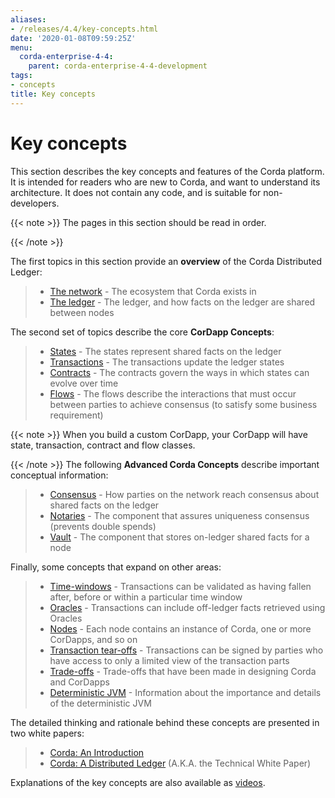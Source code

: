 ```yaml
---
aliases:
- /releases/4.4/key-concepts.html
date: '2020-01-08T09:59:25Z'
menu:
  corda-enterprise-4-4:
    parent: corda-enterprise-4-4-development
tags:
- concepts
title: Key concepts
---
```




# Key concepts

This section describes the key concepts and features of the Corda platform. It is intended for readers who are new to
Corda, and want to understand its architecture. It does not contain any code, and is suitable for non-developers.

{{< note >}}
The pages in this section should be read in order.

{{< /note >}}


The first topics in this section provide an **overview** of the Corda Distributed Ledger:

> 
> 
> * [The network](key-concepts-ecosystem.md) - The ecosystem that Corda exists in
> * [The ledger](key-concepts-ledger.md) - The ledger, and how facts on the ledger are shared between nodes


The second set of topics describe the core **CorDapp Concepts**:

> 
> 
> * [States](key-concepts-states.md) - The states represent shared facts on the ledger
> * [Transactions](key-concepts-transactions.md) - The transactions update the ledger states
> * [Contracts](key-concepts-contracts.md) - The contracts govern the ways in which states can evolve over time
> * [Flows](key-concepts-flows.md) - The flows describe the interactions that must occur between parties to achieve consensus (to satisfy some business requirement)


{{< note >}}
When you build a custom CorDapp, your CorDapp will have state, transaction, contract and flow classes.

{{< /note >}}
The following **Advanced Corda Concepts** describe important conceptual information:

> 
> 
> * [Consensus](key-concepts-consensus.md) - How parties on the network reach consensus about shared facts on the ledger
> * [Notaries](key-concepts-notaries.md) - The component that assures uniqueness consensus (prevents double spends)
> * [Vault](key-concepts-vault.md) - The component that stores on-ledger shared facts for a node


Finally, some concepts that expand on other areas:

> 
> 
> * [Time-windows](key-concepts-time-windows.md) - Transactions can be validated as having fallen after, before or within a particular time window
> * [Oracles](key-concepts-oracles.md) - Transactions can include off-ledger facts retrieved using Oracles
> * [Nodes](key-concepts-node.md) - Each node contains an instance of Corda, one or more CorDapps, and so on
> * [Transaction tear-offs](key-concepts-tearoffs.md) - Transactions can be signed by parties who have access to only a limited view of the transaction parts
> * [Trade-offs](key-concepts-tradeoffs.md) - Trade-offs that have been made in designing Corda and CorDapps
> * [Deterministic JVM](key-concepts-djvm.md) - Information about the importance and details of the deterministic JVM


The detailed thinking and rationale behind these concepts are presented in two white papers:

> 
> 
> * [Corda: An Introduction](/en/pdf/corda-introductory-whitepaper.pdf)
> * [Corda: A Distributed Ledger](/en/pdf/corda-technical-whitepaper.pdf) (A.K.A. the Technical White Paper)


Explanations of the key concepts are also available as [videos](https://vimeo.com/album/4555732/).



